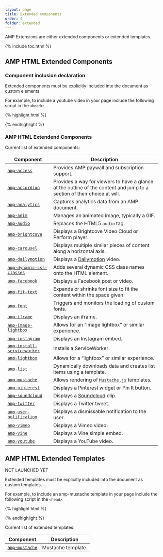 ```yaml
---
layout: page
title: Extended components
order: 4
folder: extended
---
```


AMP Extensions are either extended components or extended templates.

{% include toc.html %}

## AMP HTML Extended Components

### Component inclusion declaration

Extended components must be explicitly included into the document as custom elements.

For example, to include a youtube video in your page
include the following script in the `<head>`:

{% highlight html %}
<script async custom-element="amp-youtube" src="https://cdn.ampproject.org/v0/amp-youtube-0.1.js"></script>
{% endhighlight %}

### AMP HTML Extendend Components

Current list of extended components:

| Component | Description |
| --------- | ----------- |
| [`amp-access`](extended/amp-access.html) | Provides AMP paywall and subscription support.  |
| [`amp-accordion`](extended/amp-accordion.html) | Provides a way for viewers to have a glance at the outline of the content and jump to a section of their choice at will. |
| [`amp-analytics`](extended/amp-analytics.html) | Captures analytics data from an AMP document. |
| [`amp-anim`](extended/amp-anim.html) | Manages an animated image, typically a GIF. |
| [`amp-audio`](extended/amp-audio.html) | Replaces the HTML5 `audio` tag. |
| [`amp-brightcove`](extended/amp-brightcove.html) | Displays a Brightcove Video Cloud or Perform player. |
| [`amp-carousel`](extended/amp-carousel.html) | Displays multiple similar pieces of content along a horizontal axis. |
| [`amp-dailymotion`](extended/amp-dailymotion.html) | Displays a [Dailymotion](https://www.dailymotion.com) video. |
| [`amp-dynamic-css-classes`](extended/amp-dynamic-css-classes.html) | Adds several dynamic CSS class names onto the HTML element. |
| [`amp-facebook`](extended/amp-facebook.html) | Displays a Facebook post or video. |
| [`amp-fit-text`](extended/amp-fit-text.html) | Expands or shrinks font size to fit the content within the space given. |
| [`amp-font`](extended/amp-font.html) | Triggers and monitors the loading of custom fonts. |
| [`amp-iframe`](extended/amp-iframe.html) | Displays an iframe. |
| [`amp-image-lightbox`](extended/amp-image-lightbox.html) | Allows for an “image lightbox” or similar experience. |
| [`amp-instagram`](extended/amp-instagram.html) | Displays an Instagram embed. |
| [`amp-install-serviceworker`](extended/amp-install-serviceworker.html) | Installs a ServiceWorker. |
| [`amp-lightbox`](extended/amp-lightbox.html) | Allows for a “lightbox” or similar experience. |
| [`amp-list`](extended/amp-list.html) | Dynamically downloads data and creates list items using a template. |
| [`amp-mustache`](extended/amp-mustache.html) | Allows rendering of [`Mustache.js`](https://github.com/janl/mustache.js/) templates. |
| [`amp-pinterest`](extended/amp-pinterest.html) | Displays a Pinterest widget or Pin It button. |
| [`amp-soundcloud`](extended/amp-soundcloud.html) | Displays a [Soundcloud](https://soundcloud.com/) clip. |
| [`amp-twitter`](extended/amp-twitter.html) | Displays a Twitter tweet. |
| [`amp-user-notification`](extended/amp-user-notification.html) | Displays a dismissable notification to the user. |
| [`amp-vimeo`](extended/amp-vimeo.html) | Displays a Vimeo video. |
| [`amp-vine`](extended/amp-vine.html) | Displays a Vine simple embed. |
| [`amp-youtube`](extended/amp-youtube.html) | Displays a YouTube video. |


## AMP HTML Extended Templates

NOT LAUNCHED YET

Extended templates must be explicitly included into the document as custom templates.

For example, to include an amp-mustache template in your page
include the following script in the `<head>`:

{% highlight html %}
<script async custom-template="amp-mustache" src="https://cdn.ampproject.org/v0/amp-mustache-0.1.js"></script>
{% endhighlight %}

Current list of extended templates:

| Component                                     | Description                                                                                 |
| --------------------------------------------- | -------------------------------------------------------------------------------------------
| [`amp-mustache`](extended/amp-mustache.html) | Mustache template.                                       |
